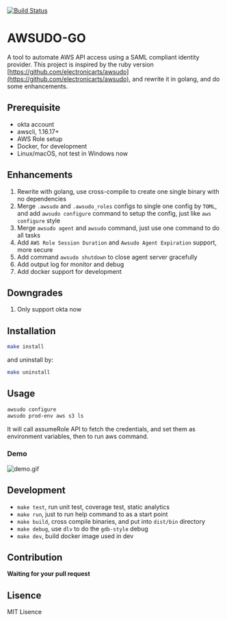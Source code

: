[![Build Status](https://travis-ci.org/hanks/awsudo-go.svg?branch=master)](https://travis-ci.org/hanks/awsudo-go)

# AWSUDO-GO

A tool to automate AWS API access using a SAML compliant identity provider. This project is inspired by the ruby version [https://github.com/electronicarts/awsudo](https://github.com/electronicarts/awsudo), and rewrite it in golang, and do some enhancements.

## Prerequisite

* okta account
* awscli, 1.16.17+
* AWS Role setup
* Docker, for development
* Linux/macOS, not test in Windows now

## Enhancements

1. Rewrite with golang, use cross-compile to create one single binary with no dependencies
2. Merge `.awsudo` and `.awsudo_roles` configs to single one config by `TOML`, and add `awsudo configure` command to setup the config, just like `aws configure` style
3. Merge `awsudo agent` and `awsudo` command, just use one command to do all tasks
4. Add `AWS Role Session Duration` and `Awsudo Agent Expiration` support, more secure
5. Add command `awsudo shutdown` to close agent server gracefully
6. Add output log for monitor and debug
7. Add docker support for development

## Downgrades

1. Only support okta now

## Installation

```bash
make install
```

and uninstall by:

```bash
make uninstall
```

## Usage

```bash
awsudo configure
awsudo prod-env aws s3 ls
```

It will call assumeRole API to fetch the credentials, and set them as environment variables, then
to run aws command.

### Demo

![demo.gif](./docs/images/demo.gif)

## Development

* `make test`, run unit test, coverage test, static analytics
* `make run`, just to run help command to as a start point
* `make build`, cross compile binaries, and put into `dist/bin` directory
* `make debug`, use `dlv` to do the `gdb-style` debug
* `make dev`, build docker image used in dev

## Contribution

**Waiting for your pull request**

## Lisence

MIT Lisence
